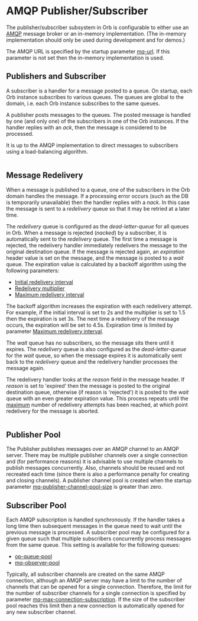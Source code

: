# AMQP Publisher/Subscriber

The publisher/subscriber subsystem in Orb is configurable to either use an
[AMQP](https://www.amqp.org/) message broker or an in-memory implementation.
(The in-memory implementation should only be used during development and for demos.)

The AMQP URL is specified by the startup parameter [mq-url](parameters.html#mq-url). If
this parameter is not set then the in-memory implementation is used.

## Publishers and Subscriber

A subscriber is a handler for a message posted to a queue. On startup, each Orb instance subscribes to various
queues. The queues are global to the domain, i.e. each Orb instance subscribes to the same queues.

A publisher posts messages to the queues. The posted message is handled by one (and only one) of the subscribers in
one of the Orb instances. If the handler replies with an _ack_, then the message is considered to be processed.

It is up to the AMQP implementation to direct messages to subscribers using a
load-balancing algorithm.

```{image} ../_static/orb/mq-pubsub.svg

```

## Message Redelivery

When a message is published to a queue, one of the subscribers in the Orb domain handles the
message. If a processing error occurs (such as the DB is temporarily unavailable) then the handler replies 
with a _nack_. In this case the message is sent to a _redelivery_ queue so that it may be retried at a later time.

The _redelivery_ queue is configured as the _dead-letter-queue_ for all queues in Orb.
When a message is rejected (_nacked_) by a subscriber, it is automatically sent to the _redelivery_
queue. The first time a message is rejected, the redelivery handler immediately redelivers
the message to the original destination queue. If the message is rejected again, an _expiration_
header value is set on the message, and the message is posted to a _wait_ queue. The expiration value is
calculated by a backoff algorithm using the following parameters:

- [Initial redelivery interval](parameters.html#mq-redelivery-initial-interval)
- [Redelivery multiplier](parameters.html#mq-redelivery-multiplier)
- [Maximum redelivery interval](parameters.html#mq-redelivery-max-interval)

The backoff algorithm increases the expiration with each redelivery attempt. For example, if the initial interval
is set to 2s and the multiplier is set to 1.5 then the expiration is set 3s. The next time a redelivery of the
message occurs, the expiration will be set to 4.5s. Expiration time is limited by parameter
[Maximum redelivery interval](parameters.html#mq-redelivery-max-interval).

The _wait_ queue has no subscribers, so the message sits there until it expires. The _redelivery_ queue is also
configured as the _dead-letter-queue_ for the _wait_ queue, so when the message expires it is automatically sent
back to the _redelivery_ queue and the redelivery handler processes the message again.

The redelivery handler looks at the _reason_ field in the message header. If _reason_ is set to 'expired' then the
message is posted to the original destination queue, otherwise (if reason is 'rejected') it is posted to the _wait_
queue with an even greater expiration value. This process repeats until the
[maximum](parameters.html#mq-redelivery-max-attempts) number of redelivery attempts has been reached, at which
point redelivery for the message is aborted.

```{image} ../_static/orb/mq-pubsub-redeliver.svg

```

## Publisher Pool

The Publisher publishes messages over an AMQP channel to an AMQP server. There may be multiple publisher channels
over a single connection and (for performance reasons) it is advisable to use multiple channels to publish
messages concurrently. Also, channels should be reused and not recreated each time (since there is also a performance
penalty for creating and closing channels). A publisher channel pool is created when the startup
parameter [mq-publisher-channel-pool-size](parameters.html#mq-publisher-pool) is greater than zero.

## Subscriber Pool

Each AMQP subscription is handled synchronously. If the handler takes a long time then subsequent messages in the queue
need to wait until the previous message is processed. A subscriber pool may be configured for a given queue such that
multiple subscribers concurrently process messages from the same queue. This setting is available for the following queues:
- [op-queue-pool](parameters.html#op-queue-pool)
- [mq-observer-pool](parameters.html#mq-observer-pool)

Typically, all subscriber channels are created on the same AMQP connection, although an AMQP server may
have a limit to the number of channels that can be opened for a single connection. Therefore, the limit for the number
of subscriber channels for a single connection is specified by parameter
[mq-max-connection-subscription](parameters.html#mq-max-connection-subscriptions). If the size of the subscriber pool
reaches this limit then a new connection is automatically opened for any new subscriber channel.
